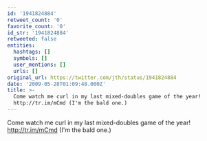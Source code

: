 ```yaml
---
id: '1941824884'
retweet_count: '0'
favorite_count: '0'
id_str: '1941824884'
retweeted: false
entities:
  hashtags: []
  symbols: []
  user_mentions: []
  urls: []
original_url: https://twitter.com/jth/status/1941824884
date: '2009-05-28T01:09:48.000Z'
title: >-
  Come watch me curl in my last mixed-doubles game of the year!
  http://tr.im/mCmd (I'm the bald one.)
---
```


Come watch me curl in my last mixed-doubles game of the year! http://tr.im/mCmd (I'm the bald one.)